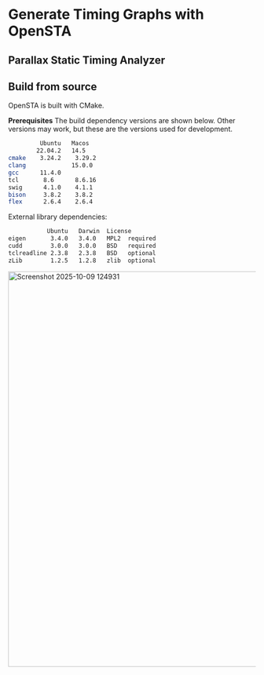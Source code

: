 # Generate Timing Graphs with OpenSTA 

## Parallax Static Timing Analyzer

## Build from source

OpenSTA is built with CMake.

**Prerequisites**
The build dependency versions are shown below. Other versions may work, but these are the versions used for development.

```bash
         Ubuntu   Macos
        22.04.2   14.5
cmake    3.24.2    3.29.2
clang             15.0.0
gcc      11.4.0
tcl       8.6      8.6.16
swig      4.1.0    4.1.1
bison     3.8.2    3.8.2
flex      2.6.4    2.6.4
```

External library dependencies:

```bash
           Ubuntu   Darwin  License
eigen       3.4.0   3.4.0   MPL2  required
cudd        3.0.0   3.0.0   BSD   required
tclreadline 2.3.8   2.3.8   BSD   optional
zLib        1.2.5   1.2.8   zlib  optional
```

<img width="958" height="806" alt="Screenshot 2025-10-09 124931" src="https://github.com/user-attachments/assets/c9ec862e-9d7f-4a0c-a409-a3d06485c7e6" />
